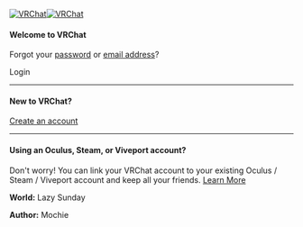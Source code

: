 [![VRChat](https://assets.vrchat.com/www/brand/vrchat-logo-white-transparent-crop-background.png)![VRChat](https://dtuitjyhwcl5y.cloudfront.net/5844853cd4177f64-1920w.jpg)](https://vrchat.com/)

#### Welcome to VRChat

Forgot your [password](https://vrchat.com/home/password) or [email address](https://vrchat.com/home/forgot-email)?

Login

* * *

#### New to VRChat?

[Create an account](https://vrchat.com/home/register)

* * *

#### Using an Oculus, Steam, or Viveport account?

Don't worry! You can link your VRChat account to your existing Oculus / Steam / Viveport account and keep all your friends. [Learn More](https://help.vrchat.com/hc/en-us/articles/360062659053-I-want-to-turn-my-Steam-Oculus-or-Viveport-account-into-a-VRChat-account#:~:text=Please%20log%20into%20VRChat%20with,screen%20to%20link%20your%20accounts.)

**World:** Lazy Sunday

**Author:** Mochie